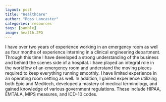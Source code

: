 ```yaml
---
layout: post
title: "Healthcare"
author: "Ross Lancaster"
categories: resources
tags: [sample]
image: health.JPG
---
```


I have over two years of experience working in an emergency room as well as four months of experience interning in a clinical engineering department. Through this time I have developed a strong understanding of the business and behind the scenes side of a hospital. I have played an integral role in the workflow of an emergency room and understand the moving pieces required to keep everything running smoothly. I have limited experience in an operating room setting as well. In addition, I gained experience utilizing both Epic and Meditech, developed a mastery of medical terminology, and gained knowledge of various government regulations. These include HIPAA, EMTALA, MIPS measures, and ICD-10 codes. 
